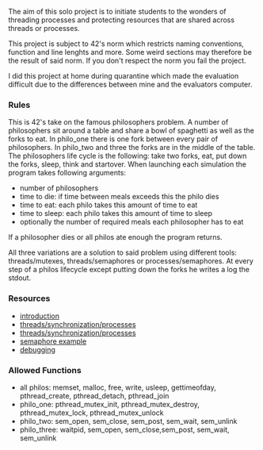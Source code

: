 The aim of this solo project is to initiate students to the wonders of threading processes and protecting resources that are shared across threads or processes.

This project is subject to 42's norm which restricts naming conventions, function and line lenghts and more. Some weird sections may therefore be the result of said norm. If you don't respect the norm you fail the project.

I did this project at home during quarantine which made the evaluation difficult due to the differences between mine and the evaluators computer.

### Rules
This is 42's take on the famous philosophers problem. A number of philosophers sit around a table and share a bowl of spaghetti as well as the forks to eat. In philo_one there is one fork between every pair of philosophers. In philo_two and three the forks are in the middle of the table. The philosophers life cycle is the following: take two forks, eat, put down the forks, sleep, think and startover.
When launching each simulation the program takes following arguments:
- number of philosophers
- time to die: if time between meals exceeds this the philo dies
- time to eat: each philo takes this amount of time to eat
- time to sleep: each philo takes this amount of time to sleep
- optionally the number of required meals each philosopher has to eat

If a philosopher dies or all philos ate enough the program returns.

All three variations are a solution to said problem using different tools: threads/mutexes, threads/semaphores or processes/semaphores. At every step of a philos lifecycle except putting down the forks he writes a log the stdout.

### Resources
- [introduction](https://computing.llnl.gov/tutorials/pthreads/)
- [threads/synchronization/processes](https://github.com/angrave/SystemProgramming/wiki/)
- [threads/synchronization/processes](https://greenteapress.com/thinkos/thinkos.pdf)
- [semaphore example](https://gist.github.com/junfenglx/7412986)
- [debugging](https://clang.llvm.org/docs/ThreadSanitizer.html)

### Allowed Functions
- all philos: memset, malloc, free, write, usleep, gettimeofday, pthread_create, pthread_detach, pthread_join
- philo_one: pthread_mutex_init, pthread_mutex_destroy, pthread_mutex_lock, pthread_mutex_unlock
- philo_two: sem_open, sem_close, sem_post, sem_wait, sem_unlink
- philo_three: waitpid, sem_open, sem_close,sem_post, sem_wait, sem_unlink

